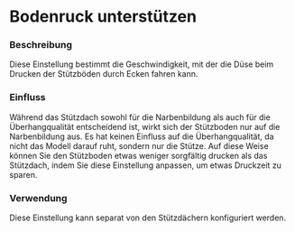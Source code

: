 Bodenruck unterstützen
====
### **Beschreibung**
Diese Einstellung bestimmt die Geschwindigkeit, mit der die Düse beim Drucken der Stützböden durch Ecken fahren kann.

### **Einfluss**
Während das Stützdach sowohl für die Narbenbildung als auch für die Überhangqualität entscheidend ist, wirkt sich der Stützboden nur auf die Narbenbildung aus. Es hat keinen Einfluss auf die Überhangqualität, da nicht das Modell darauf ruht, sondern nur die Stütze. Auf diese Weise können Sie den Stützboden etwas weniger sorgfältig drucken als das Stützdach, indem Sie diese Einstellung anpassen, um etwas Druckzeit zu sparen.

### **Verwendung**
Diese Einstellung kann separat von den Stützdächern konfiguriert werden.
